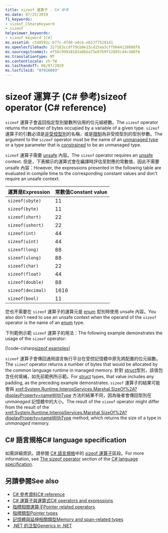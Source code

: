 ```yaml
---
title: sizeof 運算子 - C# 參考
ms.date: 07/25/2019
f1_keywords:
- sizeof_CSharpKeyword
- sizeof
helpviewer_keywords:
- sizeof keyword [C#]
ms.assetid: c548592c-677c-4f40-a4ce-e613f7529141
ms.openlocfilehash: 327183ccdf79cb8e15cd15aa3cffb044120808f8
ms.sourcegitcommit: ef50c99928183a0bba75e07b9f22895cd4c480f8
ms.translationtype: MT
ms.contentlocale: zh-TW
ms.lasthandoff: 08/07/2020
ms.locfileid: "87916693"
---
```

# <a name="sizeof-operator-c-reference"></a><span data-ttu-id="ad40f-102">sizeof 運算子 (C# 參考)</span><span class="sxs-lookup"><span data-stu-id="ad40f-102">sizeof operator (C# reference)</span></span>

<span data-ttu-id="ad40f-103">`sizeof` 運算子會返回指定型別變數所佔用的位元組總數。</span><span class="sxs-lookup"><span data-stu-id="ad40f-103">The `sizeof` operator returns the number of bytes occupied by a variable of a given type.</span></span> <span data-ttu-id="ad40f-104">`sizeof` 運算子的引數必須是[非受控型別](../builtin-types/unmanaged-types.md)的名稱，或是[限制](../../programming-guide/generics/constraints-on-type-parameters.md#unmanaged-constraint)為非受控型別的型別參數。</span><span class="sxs-lookup"><span data-stu-id="ad40f-104">The argument to the `sizeof` operator must be the name of an [unmanaged type](../builtin-types/unmanaged-types.md) or a type parameter that is [constrained](../../programming-guide/generics/constraints-on-type-parameters.md#unmanaged-constraint) to be an unmanaged type.</span></span>

<span data-ttu-id="ad40f-105">`sizeof` 運算子需要 [unsafe](../keywords/unsafe.md) 內容。</span><span class="sxs-lookup"><span data-stu-id="ad40f-105">The `sizeof` operator requires an [unsafe](../keywords/unsafe.md) context.</span></span> <span data-ttu-id="ad40f-106">但是，下表顯示的運算式會在編譯時評估至對應的常數值，因此不需要 unsafe 內容：</span><span class="sxs-lookup"><span data-stu-id="ad40f-106">However, the expressions presented in the following table are evaluated in compile time to the corresponding constant values and don't require an unsafe context:</span></span>

|<span data-ttu-id="ad40f-107">運算是</span><span class="sxs-lookup"><span data-stu-id="ad40f-107">Expression</span></span>|<span data-ttu-id="ad40f-108">常數值</span><span class="sxs-lookup"><span data-stu-id="ad40f-108">Constant value</span></span>|
|---------|---------------|
|`sizeof(sbyte)`|<span data-ttu-id="ad40f-109">1</span><span class="sxs-lookup"><span data-stu-id="ad40f-109">1</span></span>|
|`sizeof(byte)`|<span data-ttu-id="ad40f-110">1</span><span class="sxs-lookup"><span data-stu-id="ad40f-110">1</span></span>|
|`sizeof(short)`|<span data-ttu-id="ad40f-111">2</span><span class="sxs-lookup"><span data-stu-id="ad40f-111">2</span></span>|
|`sizeof(ushort)`|<span data-ttu-id="ad40f-112">2</span><span class="sxs-lookup"><span data-stu-id="ad40f-112">2</span></span>|
|`sizeof(int)`|<span data-ttu-id="ad40f-113">4</span><span class="sxs-lookup"><span data-stu-id="ad40f-113">4</span></span>|
|`sizeof(uint)`|<span data-ttu-id="ad40f-114">4</span><span class="sxs-lookup"><span data-stu-id="ad40f-114">4</span></span>|
|`sizeof(long)`|<span data-ttu-id="ad40f-115">8</span><span class="sxs-lookup"><span data-stu-id="ad40f-115">8</span></span>|
|`sizeof(ulong)`|<span data-ttu-id="ad40f-116">8</span><span class="sxs-lookup"><span data-stu-id="ad40f-116">8</span></span>|
|`sizeof(char)`|<span data-ttu-id="ad40f-117">2</span><span class="sxs-lookup"><span data-stu-id="ad40f-117">2</span></span>|
|`sizeof(float)`|<span data-ttu-id="ad40f-118">4</span><span class="sxs-lookup"><span data-stu-id="ad40f-118">4</span></span>|
|`sizeof(double)`|<span data-ttu-id="ad40f-119">8</span><span class="sxs-lookup"><span data-stu-id="ad40f-119">8</span></span>|
|`sizeof(decimal)`|<span data-ttu-id="ad40f-120">16</span><span class="sxs-lookup"><span data-stu-id="ad40f-120">16</span></span>|
|`sizeof(bool)`|<span data-ttu-id="ad40f-121">1</span><span class="sxs-lookup"><span data-stu-id="ad40f-121">1</span></span>|

<span data-ttu-id="ad40f-122">您也不需要在 `sizeof` 運算子的運算元是 [enum](../builtin-types/enum.md) 型別時使用 unsafe 內容。</span><span class="sxs-lookup"><span data-stu-id="ad40f-122">You also don't need to use an unsafe context when the operand of the `sizeof` operator is the name of an [enum](../builtin-types/enum.md) type.</span></span>

<span data-ttu-id="ad40f-123">下列範例示範 `sizeof` 運算子的用法：</span><span class="sxs-lookup"><span data-stu-id="ad40f-123">The following example demonstrates the usage of the `sizeof` operator:</span></span>

[!code-csharp[sizeof examples](snippets/shared/SizeOfOperator.cs)]

<span data-ttu-id="ad40f-124">`sizeof` 運算子會傳回通用語言執行平台在受控記憶體中原先將配置的位元組數。</span><span class="sxs-lookup"><span data-stu-id="ad40f-124">The `sizeof` operator returns a number of bytes that would be allocated by the common language runtime in managed memory.</span></span> <span data-ttu-id="ad40f-125">針對 [struct](../builtin-types/struct.md)型別，該值包含任何填補，如先前範例所示範。</span><span class="sxs-lookup"><span data-stu-id="ad40f-125">For [struct](../builtin-types/struct.md) types, that value includes any padding, as the preceding example demonstrates.</span></span> <span data-ttu-id="ad40f-126">`sizeof` 運算子的結果可能會與 <xref:System.Runtime.InteropServices.Marshal.SizeOf%2A?displayProperty=nameWithType> 方法的結果不同，因為後者會傳回型別在 *unmanaged* 記憶體中的大小。</span><span class="sxs-lookup"><span data-stu-id="ad40f-126">The result of the `sizeof` operator might differ from the result of the <xref:System.Runtime.InteropServices.Marshal.SizeOf%2A?displayProperty=nameWithType> method, which returns the size of a type in *unmanaged* memory.</span></span>

## <a name="c-language-specification"></a><span data-ttu-id="ad40f-127">C# 語言規格</span><span class="sxs-lookup"><span data-stu-id="ad40f-127">C# language specification</span></span>

<span data-ttu-id="ad40f-128">如需詳細資訊，請參閱 [C# 語言規格](~/_csharplang/spec/introduction.md)中的 [sizeof 運算子](~/_csharplang/spec/unsafe-code.md#the-sizeof-operator)區段。</span><span class="sxs-lookup"><span data-stu-id="ad40f-128">For more information, see [The sizeof operator](~/_csharplang/spec/unsafe-code.md#the-sizeof-operator) section of the [C# language specification](~/_csharplang/spec/introduction.md).</span></span>

## <a name="see-also"></a><span data-ttu-id="ad40f-129">另請參閱</span><span class="sxs-lookup"><span data-stu-id="ad40f-129">See also</span></span>

- [<span data-ttu-id="ad40f-130">C# 參考資料</span><span class="sxs-lookup"><span data-stu-id="ad40f-130">C# reference</span></span>](../index.md)
- [<span data-ttu-id="ad40f-131">C# 運算子與運算式</span><span class="sxs-lookup"><span data-stu-id="ad40f-131">C# operators and expressions</span></span>](index.md)
- [<span data-ttu-id="ad40f-132">指標相關運算子</span><span class="sxs-lookup"><span data-stu-id="ad40f-132">Pointer related operators</span></span>](pointer-related-operators.md)
- [<span data-ttu-id="ad40f-133">指標類型</span><span class="sxs-lookup"><span data-stu-id="ad40f-133">Pointer types</span></span>](../../programming-guide/unsafe-code-pointers/pointer-types.md)
- [<span data-ttu-id="ad40f-134">記憶體與延伸相關類型</span><span class="sxs-lookup"><span data-stu-id="ad40f-134">Memory and span-related types</span></span>](../../../standard/memory-and-spans/index.md)
- [<span data-ttu-id="ad40f-135">.NET 的泛型</span><span class="sxs-lookup"><span data-stu-id="ad40f-135">Generics in .NET</span></span>](../../../standard/generics/index.md)
